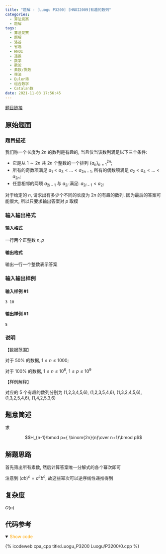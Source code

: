```yaml
---
title: "题解 - [Luogu P3200] [HNOI2009]有趣的数列"
categories:
  - 算法竞赛
  - 题解
tags:
  - 算法竞赛
  - 题解
  - 洛谷
  - 省选
  - HNOI
  - 递推
  - 数学
  - 数论
  - 素数/质数
  - 筛法
  - Euler筛
  - 组合数学
  - Catalan数
date: 2021-11-03 17:56:45
---
```


[题目链接](https://www.luogu.com.cn/problem/P3200)

<!-- more -->

## 原始题面

### 题目描述

我们称一个长度为 $2n$ 的数列是有趣的, 当且仅当该数列满足以下三个条件:

- 它是从 $1 \sim 2n$ 共 $2n$ 个整数的一个排列 $\{a_n\}_{n=1}^{2n}$;
- 所有的奇数项满足 $a_1<a_3< \dots < a_{2n-1}$, 所有的偶数项满足 $a_2<a_4< \dots <a_{2n}$;
- 任意相邻的两项 $a_{2i-1}$ 与 $a_{2i}$ 满足: $a_{2i-1}<a_{2i}$

对于给定的 $n$, 请求出有多少个不同的长度为 $2n$ 的有趣的数列. 因为最后的答案可能很大, 所以只要求输出答案对 $p$ 取模

### 输入输出格式

#### 输入格式

一行两个正整数 $n,p$

#### 输出格式

输出一行一个整数表示答案

### 输入输出样例

#### 输入样例 #1

```input1
3 10
```

#### 输出样例 #1

```output1
5
```

### 说明

【数据范围】

对于 $50\%$ 的数据, $1\le n \le 1000$;

对于 $100\%$ 的数据, $1\le n \le 10^6$, $1\le p \le 10^9$

【样例解释】

对应的 5 个有趣的数列分别为 (1,2,3,4,5,6), (1,2,3,5,4,6), (1,3,2,4,5,6), (1,3,2,5,4,6), (1,4,2,5,3,6)

## 题意简述

求

$$H_{n-1}\bmod p={ \binom{2n}{n}\over n+1}\bmod p$$

## 解题思路

首先筛出所有素数, 然后计算答案唯一分解式的各个幂次即可

注意到 $(ab)^c=a^cb^c$, 故这些幂次可以逆序线性递推得到

## 复杂度

$O(n)$

## 代码参考

<details open>
<summary><font color='orange'>Show code</font></summary>

{% icodeweb cpa_cpp title:Luogu_P3200 Luogu/P3200/0.cpp %}

</details>

